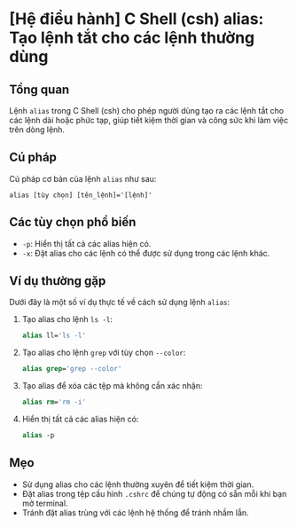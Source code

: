 # [Hệ điều hành] C Shell (csh) alias: Tạo lệnh tắt cho các lệnh thường dùng

## Tổng quan
Lệnh `alias` trong C Shell (csh) cho phép người dùng tạo ra các lệnh tắt cho các lệnh dài hoặc phức tạp, giúp tiết kiệm thời gian và công sức khi làm việc trên dòng lệnh.

## Cú pháp
Cú pháp cơ bản của lệnh `alias` như sau:
```
alias [tùy chọn] [tên_lệnh]='[lệnh]'
```

## Các tùy chọn phổ biến
- `-p`: Hiển thị tất cả các alias hiện có.
- `-x`: Đặt alias cho các lệnh có thể được sử dụng trong các lệnh khác.

## Ví dụ thường gặp
Dưới đây là một số ví dụ thực tế về cách sử dụng lệnh `alias`:

1. Tạo alias cho lệnh `ls -l`:
   ```csh
   alias ll='ls -l'
   ```

2. Tạo alias cho lệnh `grep` với tùy chọn `--color`:
   ```csh
   alias grep='grep --color'
   ```

3. Tạo alias để xóa các tệp mà không cần xác nhận:
   ```csh
   alias rm='rm -i'
   ```

4. Hiển thị tất cả các alias hiện có:
   ```csh
   alias -p
   ```

## Mẹo
- Sử dụng alias cho các lệnh thường xuyên để tiết kiệm thời gian.
- Đặt alias trong tệp cấu hình `.cshrc` để chúng tự động có sẵn mỗi khi bạn mở terminal.
- Tránh đặt alias trùng với các lệnh hệ thống để tránh nhầm lẫn.